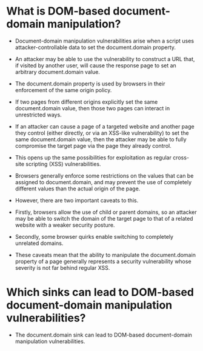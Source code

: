 # What is DOM-based document-domain manipulation?
- Document-domain manipulation vulnerabilities arise when a script uses attacker-controllable data to set the document.domain property. 
- An attacker may be able to use the vulnerability to construct a URL that, if visited by another user, will cause the response page to set an arbitrary document.domain value.

- The document.domain property is used by browsers in their enforcement of the same origin policy. 
- If two pages from different origins explicitly set the same document.domain value, then those two pages can interact in unrestricted ways. 
- If an attacker can cause a page of a targeted website and another page they control (either directly, or via an XSS-like vulnerability) to set the same document.domain value, then the attacker may be able to fully compromise the target page via the page they already control. 
- This opens up the same possibilities for exploitation as regular cross-site scripting (XSS) vulnerabilities.

- Browsers generally enforce some restrictions on the values that can be assigned to document.domain, and may prevent the use of completely different values than the actual origin of the page. 
- However, there are two important caveats to this. 
- Firstly, browsers allow the use of child or parent domains, so an attacker may be able to switch the domain of the target page to that of a related website with a weaker security posture. 
- Secondly, some browser quirks enable switching to completely unrelated domains. 
- These caveats mean that the ability to manipulate the document.domain property of a page generally represents a security vulnerability whose severity is not far behind regular XSS.

# Which sinks can lead to DOM-based document-domain manipulation vulnerabilities?
- The document.domain sink can lead to DOM-based document-domain manipulation vulnerabilities.

